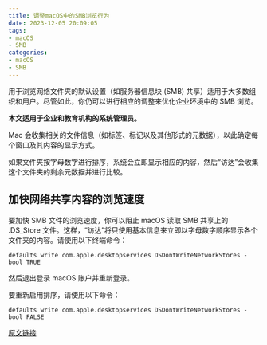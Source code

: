```yaml
---
title: 调整macOS中的SMB浏览行为
date: 2023-12-05 20:09:05
tags:
- macOS
- SMB
categories:
- macOS
- SMB
---
```


用于浏览网络文件夹的默认设置（如服务器信息块 (SMB) 共享）适用于大多数组织和用户。尽管如此，你仍可以进行相应的调整来优化企业环境中的 SMB 浏览。

**本文适用于企业和教育机构的系统管理员。**

Mac 会收集相关的文件信息（如标签、标记以及其他形式的元数据），以此确定每个窗口及其内容的显示方式。

如果文件夹按字母数字进行排序，系统会立即显示相应的内容，然后“访达”会收集这个文件夹的剩余元数据并进行比较。

## 加快网络共享内容的浏览速度

要加快 SMB 文件的浏览速度，你可以阻止 macOS 读取 SMB 共享上的 .DS\_Store 文件。这样，“访达”将只使用基本信息来立即以字母数字顺序显示各个文件夹的内容。请使用以下终端命令：

`defaults write com.apple.desktopservices DSDontWriteNetworkStores -bool TRUE`

然后退出登录 macOS 账户并重新登录。

要重新启用排序，请使用以下命令：

`defaults write com.apple.desktopservices DSDontWriteNetworkStores -bool FALSE`

[原文链接](https://support.apple.com/zh-cn/HT208209)